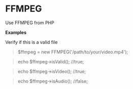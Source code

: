 FFMPEG =====================Use FFMPEG from PHP**Examples**Verify if this is a valid file > $ffmpeg = new FFMPEG('/path/to/your/video.mp4'); > echo $ffmpeg->isValid(); //true; > echo $ffmpeg->isVideo(); //true; > echo $ffmpeg->isAudio(); //false; 